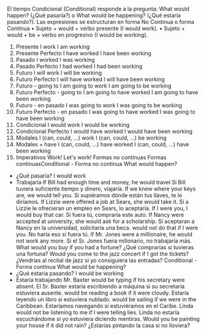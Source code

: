 El tiempo Condicional (Conditional) responde a la pregunta: What would	happen? (¿Qué pasaría?) o What would be happening?
(¿Qué estaría pasando?). Las expresiones se estructuran en forma
No Continua
o forma
Continua
• Sujeto + would +	verbo presente (I would work).
• Sujeto + would + be + verbo en progresivo (I would be working).
1. Presente
I work
I am working
2. Presente Perfecto
I have worked
I have been working
3. Pasado
I worked
I was working
4. Pasado Perfecto
I had worked
I had been working
5. Futuro
I will work
I will be working
6. Futuro Perfecto
I will have worked
I will have been working
7. Futuro - going to
I am going to work
I am going to be working
8. Futuro Perfecto - going to
I am going to have worked
I am going to have been working
9. Futuro - en pasado
I was going to work
I was going to be working
10. Futuro Perfecto - en pasado
I was going to have worked
I was going to have been working
11. Condicional
I would work
I would be working
12. Condicional Perfecto
I would have worked
I would have been working
13. Modales
I (can, could, ...) work
I (can, could, ...) be working
14. Modales + have
I (can, could, ...) have worked
I (can, could, ...) have been working
15. Imperativos
Work!
Let's work!
Formas no continuas
Formas continuasConditional - Forma no continua
What would happen?
- ¿Qué pasaría?
I would work
- Trabajaría
If Bill had enough time and money, he
would travel
Si Bill tuviera suficiente tiempo y dinero, viajaría.
If we knew where your keys are, we
would tell
you.
Si supiéramos dónde están tus llaves, te lo diríamos.
If Lizzie were offered a job at Sears, she
would take
it.
Si a Lizzie le ofrecieran un empleo en Sears, lo aceptaría.
If I were you, I
would buy
that car.
Si fuera tú, compraría este auto.
If Nancy were accepted at university, she
would ask
for a scholarship.
Si aceptaran a Nancy en la universidad, solicitaría una beca.
would not do
that if I were you.
No haría eso si fuera tú.
If Mr. Jones were a millionaire, he
would not work
any more.
Si el Sr. Jones fuera millonario, no trabajaría más.
What
would
you
buy
if you had a fortune?
¿Qué comprarías si tuvieras una fortuna?
Would
you
come
to the jazz concert if I got the tickets?
¿Vendrías al recital de jazz si yo consiguiera las entradas?
Conditional - Forma continua
What would be happening?
- ¿Qué estaría pasando?
I would be working
- Estaría trabajando
Mr. Baxter
would be typing
if his secretary were absent.
El Sr. Baxter estaría escribiendo a máquina si su secretaría estuviera ausente.
would be reading
a book if it were cloudy.
Estaría leyendo un libro si estuviera nublado.
would be sailing
if we were in the Caribbean.
Estaríamos navegando si estuviéramos en el Caribe.
Linda
would not be listening
to me if I were telling lies.
Linda no estaría escuchándome si yo estuviera diciendo mentiras.
Would
you
be painting
your house if it did not rain?
¿Estarías pintando la casa si no lloviera?